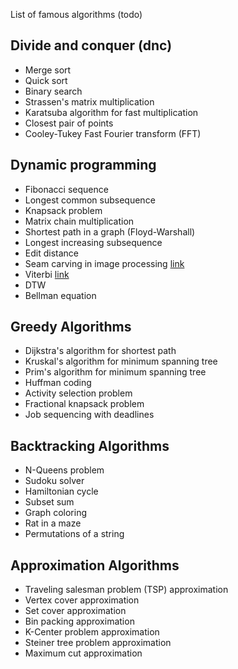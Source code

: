 
List of famous algorithms (todo)

## Divide and conquer (dnc)

- Merge sort
- Quick sort
- Binary search
- Strassen's matrix multiplication
- Karatsuba algorithm for fast multiplication
- Closest pair of points
- Cooley-Tukey Fast Fourier transform (FFT)

## Dynamic programming

- Fibonacci sequence
- Longest common subsequence
- Knapsack problem
- Matrix chain multiplication
- Shortest path in a graph (Floyd-Warshall)
- Longest increasing subsequence
- Edit distance
- Seam carving in image processing [link](https://en.wikipedia.org/wiki/Seam_carving)
- Viterbi [link](https://www.audiolabs-erlangen.de/resources/MIR/FMP/C5/C5S3_Viterbi.html)
- DTW
- Bellman equation

## Greedy Algorithms

- Dijkstra's algorithm for shortest path
- Kruskal's algorithm for minimum spanning tree
- Prim's algorithm for minimum spanning tree
- Huffman coding
- Activity selection problem
- Fractional knapsack problem
- Job sequencing with deadlines

## Backtracking Algorithms

- N-Queens problem
- Sudoku solver
- Hamiltonian cycle
- Subset sum
- Graph coloring
- Rat in a maze
- Permutations of a string

## Approximation Algorithms

- Traveling salesman problem (TSP) approximation
- Vertex cover approximation
- Set cover approximation
- Bin packing approximation
- K-Center problem approximation
- Steiner tree problem approximation
- Maximum cut approximation

